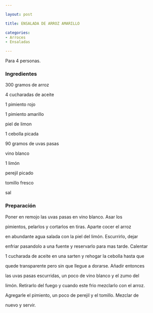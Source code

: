 ```yaml
---

layout: post

title: ENSALADA DE ARROZ AMARILLO

categories:
- Arroces
- Ensaladas

---
```


Para 4 personas.

<h3>Ingredientes</h3>

300 gramos de arroz

4 cucharadas de aceite

1 pimiento rojo

1 pimiento amarillo

piel de limon

1 cebolla picada

90 gramos de uvas pasas

vino blanco

1 limón

perejil picado

tomillo fresco

sal

<h3>Preparación</h3>

Poner en remojo las uvas pasas en vino blanco. Asar los

pimientos, pelarlos y cortarlos en tiras. Aparte cocer el arroz

en abundante agua salada con la piel del limón. Escurrirlo, dejar

enfriar pasandolo a una fuente y reservarlo para mas tarde. Calentar

1 cucharada de aceite en una sarten y rehogar la cebolla hasta que

quede transparente pero sin que llegue a dorarse. Añadir entonces

las uvas pasas escurridas, un poco de vino blanco y el zumo del

limón. Retirarlo del fuego y cuando este frio mezclarlo con el arroz.

Agregarle el pimiento, un poco de perejil y el tomillo. Mezclar de

nuevo y servir.